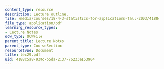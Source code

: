 ```yaml
---
content_type: resource
description: Lecture outline.
file: /media/courses/18-443-statistics-for-applications-fall-2003/4188c5a8938cb5da213776233e153904_lec29.pdf
file_type: application/pdf
learning_resource_types:
- Lecture Notes
ocw_type: OCWFile
parent_title: Lecture Notes
parent_type: CourseSection
resourcetype: Document
title: lec29.pdf
uid: 4188c5a8-938c-b5da-2137-76233e153904
---
```

